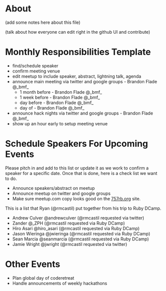 # About

(add some notes here about this file)

(talk about how everyone can edit right in the github UI and contribute)

# Monthly Responsibilities Template

* find/schedule speaker
* confirm meeting venue
* edit meetup to include speaker, abstract, lightning talk, agenda
* announce main meeting via twitter and google groups - Brandon Flade @\_bmf\_
  * 1 month before - Brandon Flade @\_bmf\_
  * 1 week before - Brandon Flade @\_bmf\_
  * day before - Brandon Flade @\_bmf\_
  * day of - Brandon Flade @\_bmf\_
* announce hack nights via twitter and google groups - Brandon Flade @\_bmf\_
* show up an hour early to setup meeting venue

# Schedule Speakers For Upcoming Events

Please pitch in and add to this list or update it as we work to confirm a speaker for a specific date. Once that is done, here is a check list we want to do.

* Announce speakers/abstract on meetup
* Announce meetup on twitter and google groups
* Make sure meetup.com copy looks good on the [757rb.org](http://757rb.org/) site.

This is a list that Ryan (@rmcastil) put together from his trip to Ruby DCamp.

* Andrew Culver @andrewculver (@rmcastil requested via twitter)
* Zander @_ZPH (@rmcastil requested via Ruby DCamp)
* Hiro Asari @hiro_asari (@rmcastil requested via Ruby DCamp)
* Jason Wieringa @jwieringa (@rmcastil requested via Ruby DCamp)
* Sean Marcia @seanmarcia (@rmcastil requested via Ruby DCamp)
* Jamie Wright @jwright (@rmcastil requested via twitter)

# Other Events

* Plan global day of coderetreat
* Handle announcements of weekly hackathons

